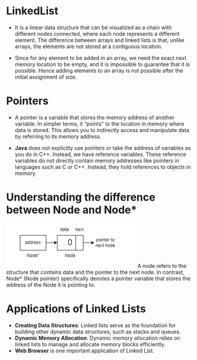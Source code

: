 # LinkedList 
- It is a linear data structure that can be visualized as a chain with different nodes connected, where each node represents a different element. The difference between arrays and linked lists is that, unlike arrays, the elements are not stored at a contiguous location.

- Since for any element to be added in an array, we need the exact next memory location to be empty, and it is impossible to guarantee that it is possible. Hence adding elements to an array is not possible after the initial assignment of size.

# Pointers 
- A pointer is a variable that stores the memory address of another variable. In simpler terms, it “points” to the location in memory where data is stored. This allows you to indirectly access and manipulate data by referring to its memory address.

- **Java** does not explicitly use pointers or take the address of variables as you do in C++. Instead, we have reference variables. These reference variables do not directly contain memory addresses like pointers in languages such as C or C++. Instead, they hold references to objects in memory.

# Understanding the difference between Node and Node*
![Node Pointer](node_pointer.png)
A node refers to the structure that contains data and the pointer to the next node. In contrast, Node* (Node pointer) specifically denotes a pointer variable that stores the address of the Node it is pointing to.

# Applications of Linked Lists
- **Creating Data Structures**: Linked lists serve as the foundation for building other dynamic data structures, such as stacks and queues.
- **Dynamic Memory Allocation**: Dynamic memory allocation relies on linked lists to manage and allocate memory blocks efficiently.
- **Web Browser** is one important application of Linked List.

